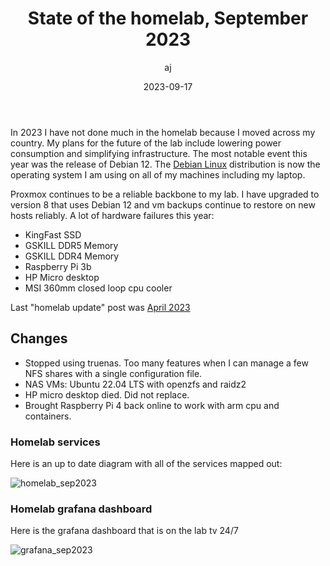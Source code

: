 ﻿---
title: State of the homelab, September 2023
author: aj
date: 2023-09-17
categories:
  - Homelab
tags:
  - homelab
---

In 2023 I have not done much in the homelab because I moved across my country. My plans for the future of the lab include lowering power consumption and simplifying infrastructure. The most notable event this year was the release of Debian 12. The [Debian Linux][1] distribution is now the operating system I am using on all of my machines including my laptop.

Proxmox continues to be a reliable backbone to my lab. I have upgraded to version 8 that uses Debian 12 and vm backups continue to restore on new hosts reliably. A lot of hardware failures this year:

- KingFast SSD
- GSKILL DDR5 Memory
- GSKILL DDR4 Memory
- Raspberry Pi 3b
- HP Micro desktop
- MSI 360mm closed loop cpu cooler

Last "homelab update" post was [April 2023][2]

## Changes

- Stopped using truenas. Too many features when I can manage a few NFS shares with a single configuration file.
- NAS VMs: Ubuntu 22.04 LTS with openzfs and raidz2
- HP micro desktop died. Did not replace.
- Brought Raspberry Pi 4 back online to work with arm cpu and containers.

### Homelab services

Here is an up to date diagram with all of the services mapped out:

![homelab_sep2023](/images/homelab_sep2023.png)

### Homelab grafana dashboard

Here is the grafana dashboard that is on the lab tv 24/7

![grafana_sep2023](/images/grafana_sep2023.png)

 [1]: https://www.debian.org/ 
 [2]: /posts/homelab-april-2023/
